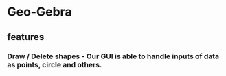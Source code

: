 # Geo-Gebra

## features
### Draw / Delete shapes - Our GUI is able to handle inputs of data as points, circle and others.
 
